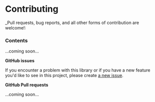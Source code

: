 # Contributing

_Pull requests, bug reports, and all other forms of contribution are welcome!:

### Contents
...coming soon...

**GitHub issues**

If you encounter a problem with this library or if you have a 
new feature you'd like to see in this project, please create [a new issue](https://github.com/streamdal/prisma-extension-streamdal/issues).

**GitHub Pull requests**

...coming soon...
